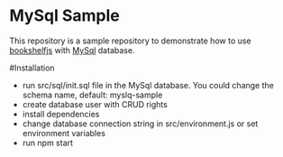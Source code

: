 MySql Sample
============

This repository is a sample repository to demonstrate how to use [bookshelfjs](http://bookshelfjs.org/) with [MySql](https://www.mysql.com/) database.

#Installation
- run src/sql/init.sql file in the MySql database. You could change the schema name, default: myslq-sample
- create database user with CRUD rights
- install dependencies
- change database connection string in src/environment.js or set environment variables
- run npm start
